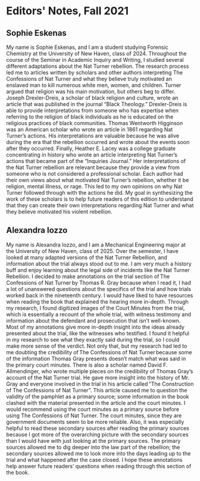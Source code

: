 # Editors' Notes, Fall 2021

## Sophie Eskenas
My name is Sophie Eskenas, and I am a student studying Forensic Chemistry at the University of New Haven, class of 2024. Throughout the course of the Seminar in Academic Inquiry and Writing, I studied several different adaptations about the Nat Turner rebellion. The research process led me to articles written by scholars and other authors interpreting The Confessions of Nat Turner and what they believe truly motivated an enslaved man to kill numerous white men, women, and children. Turner argued that religion was his main motivation, but others beg to differ. Joseph Drexler-Dreis, a scholar of black religion and culture, wrote an article that was published in the journal “Black Theology.” Drexler-Dreis is able to provide interpretations from someone who has expertise when referring to the religion of black individuals as he is educated on the religious practices of black communities. Thomas Wentworth Higginson was an American scholar who wrote an article in 1861 regarding Nat Turner’s actions. His interpretations are valuable because he was alive during the era that the rebellion occurred and wrote about the events soon after they occurred. Finally, Heather E. Lacey was a college graduate concentrating in history who wrote an article interpreting Nat Turner’s actions that became part of the “Inquiries Journal.” Her interpretations of the Nat Turner rebellion are relevant because they provide a view from someone who is not considered a professional scholar. Each author had their own views about what motivated Nat Turner’s rebellion, whether it be religion, mental illness, or rage. This led to my own opinions on why Nat Turner followed through with the actions he did. My goal in synthesizing the work of these scholars is to help future readers of this edition to understand that they can create their own interpretations regarding Nat Turner and what they believe motivated his violent rebellion.

## Alexandra Iozzo
My name is Alexandra Iozzo, and I am a Mechanical Engineering major at the University of New Haven, class of 2025. Over the semester, I have looked at many adapted versions of the Nat Turner Rebellion, and information about the trial always stood out to me. I am very much a history buff and enjoy learning about the legal side of incidents like the Nat Turner Rebellion. I decided to make annotations on the trial section of The Confessions of Nat Turner by Thomas R. Gray because when I read it, I had a lot of unanswered questions about the specifics of the trial and how trials worked back in the nineteenth century. I would have liked to have resources when reading the book that explained the hearing more in-depth. Through my research, I found digitized images of the Court Minutes from the trial, which is essentially a recount of the whole trial, with witness testimony and information about the defendant and prosecution that isn’t well-known. Most of my annotations give more in-depth insight into the ideas already presented about the trial, like the witnesses who testified. I found it helpful in my research to see what they exactly said during the trial, so I could make more sense of the verdict. Not only that, but my research had led to me doubting the credibility of The Confessions of Nat Turner because some of the information Thomas Gray presents doesn’t match what was said in the primary court minutes. There is also a scholar named David F. Allmendinger, who wrote multiple pieces on the credibility of Thomas Gray’s account of the Nat Turner trial. He gave more insight into the history of Mr. Gray and everyone involved in the trial in his article called “The Construction of The Confessions of Nat Turner”. This article caused me to question the validity of the pamphlet as a primary source; some information in the book clashed with the material presented in the article and the court minutes. I would recommend using the court minutes as a primary source before using The Confessions of Nat Turner. The court minutes, since they are government documents seem to be more reliable. Also, it was especially helpful to read these secondary sources after reading the primary sources because I got more of the overarching picture with the secondary sources than I would have with just looking at the primary sources. The primary sources allowed me to dig deeper into the law part of the rebellion; the secondary sources allowed me to look more into the days leading up to the trial and what happened after the case closed. I hope these annotations help answer future readers’ questions when reading through this section of the book.
